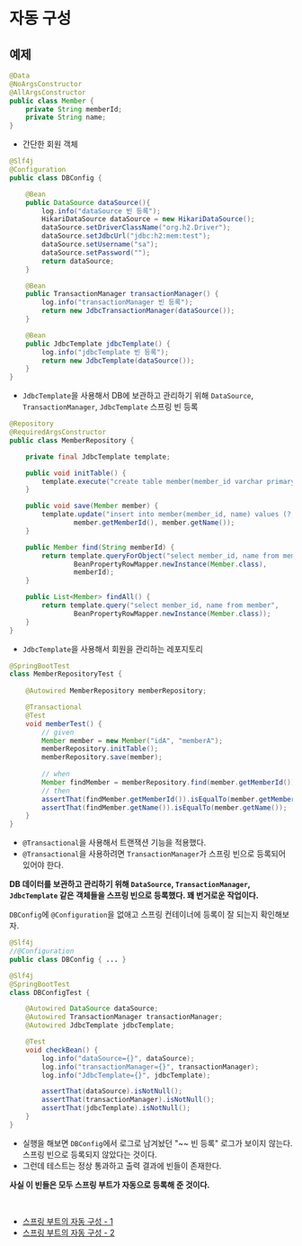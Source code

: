 # 자동 구성

## 예제
```java
@Data
@NoArgsConstructor
@AllArgsConstructor
public class Member {
    private String memberId;
    private String name;
}
```
- 간단한 회원 객체

```java
@Slf4j
@Configuration
public class DBConfig {

    @Bean
    public DataSource dataSource(){
        log.info("dataSource 빈 등록");
        HikariDataSource dataSource = new HikariDataSource();
        dataSource.setDriverClassName("org.h2.Driver");
        dataSource.setJdbcUrl("jdbc:h2:mem:test");
        dataSource.setUsername("sa");
        dataSource.setPassword("");
        return dataSource;
    }

    @Bean
    public TransactionManager transactionManager() {
        log.info("transactionManager 빈 등록");
        return new JdbcTransactionManager(dataSource());
    }

    @Bean
    public JdbcTemplate jdbcTemplate() {
        log.info("jdbcTemplate 빈 등록");
        return new JdbcTemplate(dataSource());
    }
}
```
- `JdbcTemplate`을 사용해서 DB에 보관하고 관리하기 위해 `DataSource`, `TransactionManager`, `JdbcTemplate` 스프링 빈 등록

```java
@Repository
@RequiredArgsConstructor
public class MemberRepository {

    private final JdbcTemplate template;

    public void initTable() {
        template.execute("create table member(member_id varchar primary key , name varchar)");
    }

    public void save(Member member) {
        template.update("insert into member(member_id, name) values (?, ?)",
                member.getMemberId(), member.getName());
    }

    public Member find(String memberId) {
        return template.queryForObject("select member_id, name from member where member_id=?",
                BeanPropertyRowMapper.newInstance(Member.class),
                memberId);
    }

    public List<Member> findAll() {
        return template.query("select member_id, name from member",
                BeanPropertyRowMapper.newInstance(Member.class));
    }
}
```
- `JdbcTemplate`을 사용해서 회원을 관리하는 레포지토리

```java
@SpringBootTest
class MemberRepositoryTest {
    
    @Autowired MemberRepository memberRepository;

    @Transactional
    @Test
    void memberTest() {
        // given
        Member member = new Member("idA", "memberA");
        memberRepository.initTable();
        memberRepository.save(member);
        
        // when
        Member findMember = memberRepository.find(member.getMemberId());
        // then
        assertThat(findMember.getMemberId()).isEqualTo(member.getMemberId());
        assertThat(findMember.getName()).isEqualTo(member.getName());
    }
}
```
- `@Transactional`을 사용해서 트랜잭션 기능을 적용했다.
- `@Transactional`을 사용하려면 `TransactionManager`가 스프링 빈으로 등록되어 있어야 한다.

**DB 데이터를 보관하고 관리하기 위해 `DataSource`, `TransactionManager`, `JdbcTemplate` 같은 객체들을 스프링 빈으로 등록했다. 꽤 번거로운 작업이다.**

`DBConfig`에 `@Configuration`을 없애고 스프링 컨테이너에 등록이 잘 되는지 확인해보자.

```java
@Slf4j
//@Configuration
public class DBConfig { ... }
```
```java
@Slf4j
@SpringBootTest
class DBConfigTest {

    @Autowired DataSource dataSource;
    @Autowired TransactionManager transactionManager;
    @Autowired JdbcTemplate jdbcTemplate;

    @Test
    void checkBean() {
        log.info("dataSource={}", dataSource);
        log.info("transactionManager={}", transactionManager);
        log.info("JdbcTemplate={}", jdbcTemplate);

        assertThat(dataSource).isNotNull();
        assertThat(transactionManager).isNotNull();
        assertThat(jdbcTemplate).isNotNull();
    }
}
```
- 실행을 해보면 `DBConfig`에서 로그로 남겨놨던 "~~ 빈 등록" 로그가 보이지 않는다. 스프링 빈으로 등록되지 않았다는 것이다.
- 그런데 테스트는 정상 통과하고 출력 결과에 빈들이 존재한다.

**사실 이 빈들은 모두 스프링 부트가 자동으로 등록해 준 것이다.**

<br>

- [스프링 부트의 자동 구성 - 1]()
- [스프링 부트의 자동 구성 - 2]()


